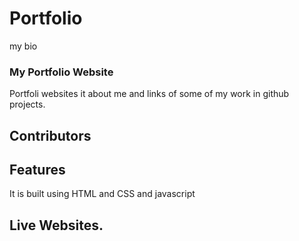 # Portfolio
my bio

### My Portfolio Website

Portfoli websites it about me and links of some of my work in github projects.


## Contributors


## Features

It is built using HTML and CSS and javascript


## Live Websites.
